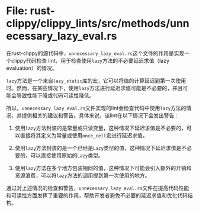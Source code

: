 # File: rust-clippy/clippy_lints/src/methods/unnecessary_lazy_eval.rs

在rust-clippy的源代码中，`unnecessary_lazy_eval.rs`这个文件的作用是实现一个clippy代码检查 lint，用于检查使用`lazy`方法的不必要延迟求值（lazy evaluation）的情况。

`lazy`方法是一个来自`lazy_static`库的宏，它可以将值的计算延迟到第一次使用时。然而，在某些情况下，使用`lazy`方法进行延迟求值可能是不必要的，并且可能会导致性能下降或代码可读性降低。

所以，`unnecessary_lazy_eval.rs`文件实现的lint会检查代码中使用`lazy`方法的情况，并提供相关的建议和警告。具体来说，该lint在以下情况下会发出警告：

1. 使用`lazy`方法封装的是常量或只读变量，这种情况下延迟求值是不必要的，可以直接将其定义为常量或使用`once_cell`宏进行延迟求值。

2. 使用`lazy`方法封装的是一个已经是`Lazy`类型的值，这种情况下延迟求值是不必要的，可以直接使用原始的`Lazy`类型。

3. 使用`lazy`方法在多个地方包装相同的值，这种情况下可能会引入额外的开销和资源浪费，可以将`lazy`方法的调用提到第一次使用的地方。

通过对上述情况的检查和警告，`unnecessary_lazy_eval.rs`文件在提高代码性能和可读性方面发挥了重要的作用，帮助开发者避免不必要的延迟求值和优化代码结构。

